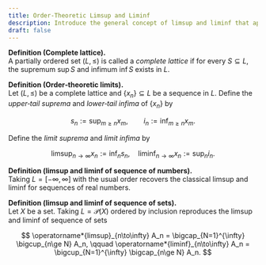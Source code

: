 ```yaml
---
title: Order‑Theoretic Limsup and Liminf
description: Introduce the general concept of limsup and liminf that applies to both the case of sequence of numbers and sequence of sets.
draft: false
---
```


**Definition (Complete lattice).**  
A partially ordered set $(L,\le)$ is called a _complete lattice_ if for every $S\subseteq L$, the supremum $\sup S$ and infimum $\inf S$ exists in $L$.

**Definition (Order‑theoretic limits).**  
Let $(L,\le)$ be a complete lattice and $\{x_n\}\subseteq L$ be a sequence in $L$. Define the _upper‑tail suprema_ and _lower‑tail infima_ of $\{x_n\}$ by

$$
s_n := \operatorname*{sup}_{m\ge n} x_m,
\qquad
i_n := \operatorname*{inf}_{m\ge n} x_m .
$$

Define the _limit suprema_ and _limit infima_ by

$$
\operatorname*{limsup}_{n\to\infty} x_n := \operatorname*{inf}_{n} s_n ,
\quad
\operatorname*{liminf}_{n\to\infty} x_n := \operatorname*{sup}_{n} i_n.
$$

**Definition (limsup and liminf of sequence of numbers).**  
Taking $L = [-\infty,\infty]$ with the usual order recovers the classical limsup and liminf for sequences of real numbers.

**Definition (limsup and liminf of sequence of sets).**  
Let $X$ be a set. Taking $L = \mathcal P(X)$ ordered by inclusion reproduces the limsup and liminf of sequence of sets

$$
\operatorname*{limsup}_{n\to\infty} A_n
    = \bigcap_{N=1}^{\infty} \bigcup_{n\ge N} A_n,
\qquad
\operatorname*{liminf}_{n\to\infty} A_n
    = \bigcup_{N=1}^{\infty} \bigcap_{n\ge N} A_n.
$$
